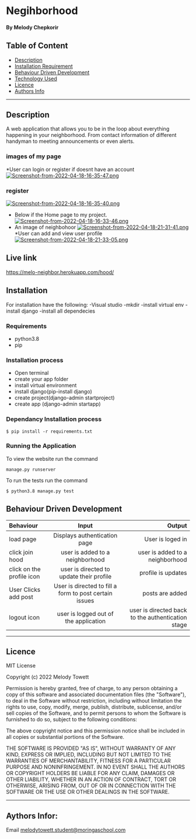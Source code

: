 # Negihborhood
#### By Melody Chepkorir
## Table of Content
+ [Description](#description)
+ [Installation Requirement](#Installation)
+ [Behaviour Driven Development](#Behaviour-Driven-Development)
+ [Technology Used](#technology-used)
+ [Licence](#licence)
+ [Authors Info](#authors-info)

****
## Description
A web application that allows you to be in the loop about everything happening in your neighborhood. From contact information of different handyman to meeting announcements or even alerts.
### images of my page
*User can login or register if doesnt have an account
[![Screenshot-from-2022-04-18-16-35-47.png](https://i.postimg.cc/vBZgzDWW/Screenshot-from-2022-04-18-16-35-47.png)](https://postimg.cc/wtnjxq4v)

### register
[![Screenshot-from-2022-04-18-16-35-40.png](https://i.postimg.cc/qgVv97CD/Screenshot-from-2022-04-18-16-35-40.png)](https://postimg.cc/RJdmt4dw)

* Below if the Home page to my project.
[![Screenshot-from-2022-04-18-16-33-46.png](https://i.postimg.cc/G2xKBBbG/Screenshot-from-2022-04-18-16-33-46.png)](https://postimg.cc/2b3hMSbS)
* An image of neighbohoor
[![Screenshot-from-2022-04-18-21-31-41.png](https://i.postimg.cc/TY6y7kqd/Screenshot-from-2022-04-18-21-31-41.png)](https://postimg.cc/BtmQtBVk)
*User can add and view user profile
[![Screenshot-from-2022-04-18-21-33-05.png](https://i.postimg.cc/zfn6jGJX/Screenshot-from-2022-04-18-21-33-05.png)](https://postimg.cc/f3R8WZt6)

## Live link
https://melo-neighbor.herokuapp.com/hood/
## Installation
For installation have the following:
-Visual studio
-mkdir
-install virtual env
-install django
-install all dependecies
### Requirements
* python3.8
* pip 
### Installation process
* Open terminal
* create your app folder
* install virtual environment
* install django(pip-install django)
* create project(django-admin startproject)
* create app (django-admin startapp)

### Dependancy Installation process

```
$ pip install -r requirements.txt

```

### Running the Application
To view the website run the command
```
manage.py runserver

```
To run the tests run the command
```
$ python3.8 manage.py test

```
## Behaviour Driven Development
| Behaviour | Input | Output |
| :---------------- | :---------------: | ------------------: |
| load page | Displays authentication page| User is loged in|
| click join hood| user is added to a neighborhood|user is added to a neighborhood  |
| click on the profile icon  | user is directed to update their profile|profile is updates|
|User Clicks add post|User is directed to fill a form to post certain issues|posts are added|
|logout icon|user is logged out of the application|user is directed back to the authentication stage|

****

## Licence
MIT License

Copyright (c) 2022 Melody Towett

Permission is hereby granted, free of charge, to any person obtaining a copy
of this software and associated documentation files (the "Software"), to deal
in the Software without restriction, including without limitation the rights
to use, copy, modify, merge, publish, distribute, sublicense, and/or sell
copies of the Software, and to permit persons to whom the Software is
furnished to do so, subject to the following conditions:

The above copyright notice and this permission notice shall be included in all
copies or substantial portions of the Software.

THE SOFTWARE IS PROVIDED "AS IS", WITHOUT WARRANTY OF ANY KIND, EXPRESS OR
IMPLIED, INCLUDING BUT NOT LIMITED TO THE WARRANTIES OF MERCHANTABILITY,
FITNESS FOR A PARTICULAR PURPOSE AND NONINFRINGEMENT. IN NO EVENT SHALL THE
AUTHORS OR COPYRIGHT HOLDERS BE LIABLE FOR ANY CLAIM, DAMAGES OR OTHER
LIABILITY, WHETHER IN AN ACTION OF CONTRACT, TORT OR OTHERWISE, ARISING FROM,
OUT OF OR IN CONNECTION WITH THE SOFTWARE OR THE USE OR OTHER DEALINGS IN THE
SOFTWARE.

****

## Aythors Infor:
Email melodytowett.student@moringaschool.com
